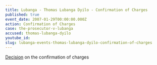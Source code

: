 ```yaml
---
title: Lubanga - Thomas Lubanga Dyilo - Confirmation of Charges
published: true
event_date: 2007-01-29T00:00:00.000Z
action: Confirmation of Charges
case: the-prosecutor-v-lubanga
accused: thomas-lubanga-dyilo
youtube_id:
slug: lubanga-events-thomas-lubanga-dyilo-confirmation-of-charges
---
```



[Decision](http://www.icc-cpi.int/iccdocs/doc/doc266175.PDF) on the confirmation of charges